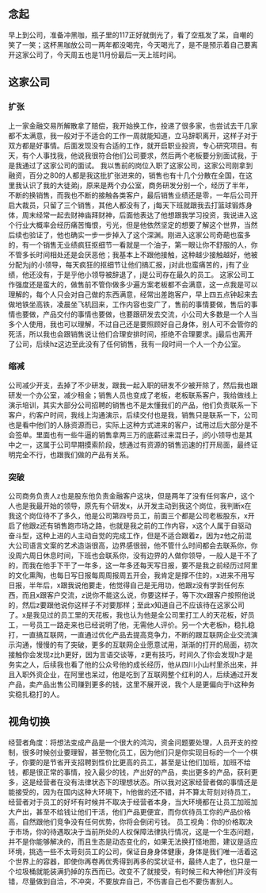 ## 念起
早上到公司，准备冲黑咖，瓶子里的117正好就倒光了，看了空瓶发了呆，自嘲的笑了一笑；这杯黑咖放公司一两年都没喝完，今天喝光了，是不是预示着自己要离开这家公司了，今天周五也是11月份最后一天上班时间。
## 这家公司
### 扩张
上一家金融交易所解散拿了赔偿，我开始换工作，投递了很多家，也尝试去干几家都不太满意，我一般对于不适合的工作一周就能知道，立马辞职离开，这样子对于双方都是好事情。后面发现没有合适的工作，就开启职业投资，专心研究项目。有天，有个人事找我，他说我很符合他们公司要求，然后两个老板要分别面试我，于是我通过了这家公司的面试。
我以售前的岗位入职了这家公司，这家公司刚拿到融资，百分之80的人都是我这批扩张进来的，销售也有十几个分散在全国，在这里我认识了我的大徒弟j，原来是两个办公室，商务研发分别一个，经历了半年，不断的换销售，而我也不断的接触各类客户，最后销售业绩还是零，一年后公司开启大裁员，只留了三个销售，其他人都没有了，j每天下班就跟我去打篮球锻炼身体，周末经常一起去财神庙拜财神，后面他表达了他想跟我学习投资，我说进入这个行业大概率会经历痛苦悔恨，亏光，但是他依然坚定的想要了解这个世界，当然后续也验证了，他也确实一步一步掉入了这个深渊。刚进入这家公司奇葩也蛮多的，有一个销售无业绩疯狂抠细节一看就是一个油子，第一眼让你不舒服的人，你不管多长时间相处还是会厌恶他；我基本上不跟他接触，这种越少接触越好，他被分配为j的小领导，每天疯狂的抠细节让他们搞汇报，j对此也蛮痛苦的，j有了业绩，他还没有，于是乎他小领导被辞退了，j是公司存在最久的员工。
这家公司工作强度还是蛮大的，做售前不管你做多少遍方案老板都不会满意，这一点我是可以理解的，每个人只会对自己做的东西满意，经常出差跑客户，早上四五点钟起来去做地铁坐高铁，凌晨坐飞机回来，工作内容也变广了，售前的事情要做，售后的事情也要做，产品交付的事情也要做，也要跟研发去交流，小公司大多数是一个人当多个人使用，我也可以理解，不过自己还是要照顾好自己身体，别人可不会管你的死活，所以我也会跟销售说让他们合理安排时间，拒绝不合理要求。j最后也离开了公司，后续hz这边至此没有了任何销售，我有一段时间一个人一个办公室。
### 缩减
公司减少开支，去掉了不少研发，跟我一起入职的研发不少被开除了，然后我也跟研发一个办公室，减少租金；销售人员也变成了老板，老板联系客户，我给做线上演示培训，其实大部分公司招聘的销售也不是太懂我们的产品，他们负责联系一下客户，约客户时间，我线上沟通演示，后续交付也是我，销售只是联系一下，公司也是看中他们的人脉资源而已，实际上这种方式进来的客户，试用过后大部分是不会签单。里面也有一些牛逼的销售拿两三万的底薪过来混日子，j的小领导也是其中之一，这属于公司早期摸索阶段，想通过有资源的销售迅速的打开局面，最终证明完全不行，也跟我们做的产品有关系。
### 突破
公司商务负责人z也是股东他负责金融客户这块，但是两年了没有任何客户，这个人也是我最开始的领导，原先有个研发x，从开发主动到我这个岗位，我判断x在我这个岗位待不了多久，他是公司第四号员工，前面三个都是公司老板股东，x开启了他跟z还有销售跑市场之路，也就是我之前的工作内容，x这个人属于自驱动奋斗型，这种上进的人主动自觉的完成工作，但是不适合跟着z，因为z他之前混大公司语言文案的艺术造诣很高，边界感很弱，他不管什么时间都会去联系你，你没周六周日休息时间，下班也会联系你，没有边界的人做你领导，一般人是干不了的，而我在他手下干了一年多，这一年多还每天写日报，要不是我之前经历过阿里的文化熏陶，也每日写日报每周周报周五开会，我肯定是撑不住的，x进来不用写日报，半年后，x跟我说他要走，他觉得自己是无用功，他跟z没有学到任何东西，而且x跟客户交流，z说你不能这么说，你要这样子，等下次x跟客户按照他说的，然后z要跟他说你这样子不对要那样；至此x知道自己不应该待在这家公司了。x是我见过的员工里的天花板，我也认为他是全公司里打工人的天花板，好员工，一号员工一路走来也已经说明了他，无需他人评价。另一个大老板h，稳扎稳打，一直搞互联网，一直通过优化产品去提高竞争力，不断的跟互联网企业交流演示沟通，慢慢的有了突破，更多的互联网企业愿意试用，渐渐的打开的局面，初次接触你会发现z比h更好，因为言语交谈等，z更有技巧，时间久了你会发现h才是务实之人，后续我也看了他的公众号他的成长经历，他从四川小山村里杀出来，并且入职外资企业，在阿里也呆过，他是吃到了互联网整个红利的人，后续通过开发产品，卖产品出售公司赚到更多的钱，这里不展开说，我个人是更偏向于h这种务实稳扎稳打的人。
## 视角切换
经营者角度：将想法变成产品是一个很大的鸿沟，资金问题要处理，人员开支的控制，很多时候创业要理智，甚至物化员工，因为他们只是你实现目标的一个一个棋子，你要的是节省开支招聘到性价比更高的员工，甚至是让他们加班，加班不给钱，都是很正常的事情，投入最少的钱，产出好的产品，卖出更多的产品，获利更多，这是经营者在没有法律状态下的理想状态。所以我对这家经营者做的事情还是能接受的，因为在国内这种大环境下，h他做的还不错，并不算太苛刻对待员工，经营者对于员工的好坏有时候并不取决于经营者本身，当大环境都在让员工加班加大产出，甚至不给钱让他们干活，他们产品更便宜，而你优待员工你的产品价格高，自然跟他们竞争没有任何优势，你将会倒闭亏钱。
员工视角：你的价格取决于市场，你的待遇取决于当前所处的人权保障法律执行情况，这是一个生态问题，并不是你能够解决的，而且生态是动态变化的，如果无法换打怪地图，建议是适应环境，挑选一些不太苛刻员工的公司，保证自身身体健康，身体是我们唯一活着这个世界上的容器，即使你再卷再优秀得到再多的奖状证书，最终人走了，也只是一个垃圾桶就能装满扔掉的东西而已。改变不了就接受，有时候三和大神他们并没有错，尽量做到自洽，不冲突，不要放弃自己，不伤害自己也不要伤害别人。




